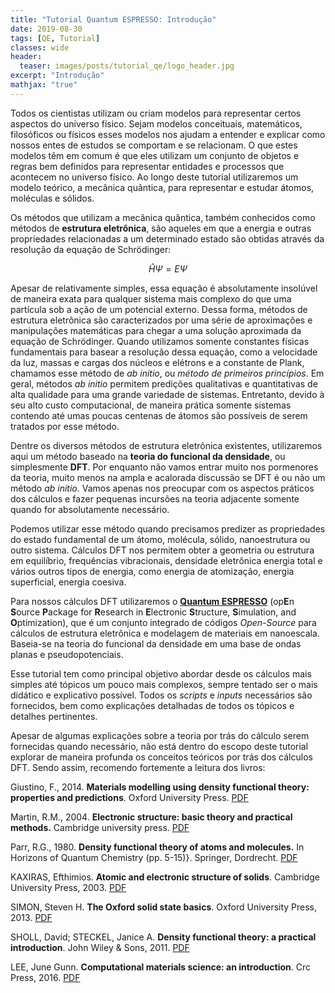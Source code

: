 ```yaml
---
title: "Tutorial Quantum ESPRESSO: Introdução"
date: 2019-08-30
tags: [QE, Tutorial]
classes: wide
header:
  teaser: images/posts/tutorial_qe/logo_header.jpg
excerpt: "Introdução"
mathjax: "true"
---
```


Todos os cientistas utilizam ou criam modelos para representar certos aspectos do universo físico. Sejam modelos conceituais, matemáticos, filosóficos ou físicos esses modelos nos ajudam a entender e explicar como nossos entes de estudos se comportam e se relacionam. O que estes modelos têm em comum é que eles utilizam um conjunto de objetos e regras bem definidos para representar entidades e processos que acontecem no universo físico. Ao longo deste tutorial utilizaremos um modelo teórico, a mecânica quântica, para representar e estudar átomos, moléculas e sólidos.

Os métodos que utilizam a mecânica quântica, também conhecidos como métodos de **estrutura eletrônica**, são aqueles em que a energia e outras propriedades relacionadas a um determinado estado são obtidas através da resolução da equação de Schrödinger:

$$\hat{H}\Psi = E\Psi$$

Apesar de relativamente simples, essa equação é absolutamente insolúvel de maneira exata para qualquer sistema mais complexo do que uma partícula sob a ação de um potencial externo. Dessa forma, métodos de estrutura eletrônica são caracterizados por uma série de aproximações e manipulações matemáticas para chegar a uma solução aproximada da equação de Schrödinger. Quando utilizamos somente constantes físicas fundamentais para basear a resolução dessa equação, como a velocidade da luz, massas e cargas dos núcleos e elétrons e a constante de Plank, chamamos esse método de *ab initio*, ou *método de primeiros princípios*. Em geral, métodos *ab initio* permitem predições qualitativas e quantitativas de alta qualidade para uma grande variedade de sistemas. Entretanto, devido à seu alto custo computacional, de maneira prática somente sistemas contendo até umas poucas centenas de átomos são possíveis de serem tratados por esse método.

Dentre os diversos métodos de estrutura eletrônica existentes, utilizaremos aqui um método baseado na **teoria do funcional da densidade**, ou simplesmente **DFT**. Por enquanto não vamos entrar muito nos pormenores da teoria, muito menos na ampla e acalorada discussão se DFT é ou não um método *ab initio*. Vamos apenas nos preocupar com os aspectos práticos dos cálculos e fazer pequenas incursões na teoria adjacente somente quando for absolutamente necessário.   

Podemos utilizar esse método quando precisamos predizer as propriedades do estado fundamental de um átomo, molécula, sólido, nanoestrutura ou outro sistema. Cálculos DFT nos permitem obter a geometria ou estrutura em equilíbrio, frequências vibracionais, densidade eletrônica energia total e vários outros tipos de energia, como energia de atomização, energia superficial, energia coesiva.

Para nossos cálculos DFT utilizaremos o [**Quantum ESPRESSO**](https://www.quantum-espresso.org/) (op**E**n **S**ource **P**ackage for **R**esearch in **E**lectronic **S**tructure, **S**imulation, and **O**ptimization), que é um conjunto integrado de códigos *Open-Source* para cálculos de estrutura eletrônica e modelagem de materiais em nanoescala. Baseia-se na teoria do funcional da densidade em uma base de ondas planas e pseudopotenciais.

Esse tutorial tem como principal objetivo abordar desde os cálculos mais simples até tópicos um pouco mais complexos, sempre tentado ser o mais didático e explicativo possível. Todos os *scripts* e *inputs* necessários são fornecidos, bem como explicações detalhadas de todos os tópicos e detalhes pertinentes.

Apesar de algumas explicações sobre a teoria por trás do cálculo serem fornecidas quando necessário, não está dentro do escopo deste tutorial explorar de maneira profunda os conceitos teóricos por trás dos cálculos DFT. Sendo assim, recomendo fortemente a leitura dos livros:

Giustino, F., 2014. **Materials modelling using density functional theory: properties and predictions**. Oxford University Press. [PDF](https://drive.google.com/file/d/1gC0I6oAcLgdsJ6LUxhEG7YbzgUzsomzb/view?usp=sharing)

Martin, R.M., 2004. **Electronic structure: basic theory and practical methods.** Cambridge university press. [PDF](https://drive.google.com/file/d/1oR_s9ey7ZW6oemYIo2WqWzBqrj0deDFh/view?usp=sharing)

Parr, R.G., 1980. **Density functional theory of atoms and molecules.** In Horizons of Quantum Chemistry (pp. 5-15)}. Springer, Dordrecht. [PDF](https://drive.google.com/file/d/1yJ70DrVBWt1-y7JwSNHbLontQOu8Iknn/view?usp=sharing)

KAXIRAS, Efthimios. **Atomic and electronic structure of solids**. Cambridge University Press, 2003. [PDF](https://drive.google.com/file/d/1Fk2C5kAUYLLPiolUd5SYF7XhZh7xELhi/view?usp=sharing)

SIMON, Steven H. **The Oxford solid state basics**. Oxford University Press, 2013. [PDF](https://drive.google.com/file/d/1Y6mwERRnLZaOZOKu2pbdYceZZW4g8d1w/view?usp=sharing)

SHOLL, David; STECKEL, Janice A. **Density functional theory: a practical introduction**. John Wiley & Sons, 2011. [PDF](https://drive.google.com/file/d/12ZFmBdUd5KvU0c3-HHJhWp-ITFl_33dj/view?usp=sharing)

LEE, June Gunn. **Computational materials science: an introduction**. Crc Press, 2016. [PDF](https://drive.google.com/file/d/14V_ZlBBokNw16NMs6DReNWAqI8lD7Z7O/view?usp=sharing)
